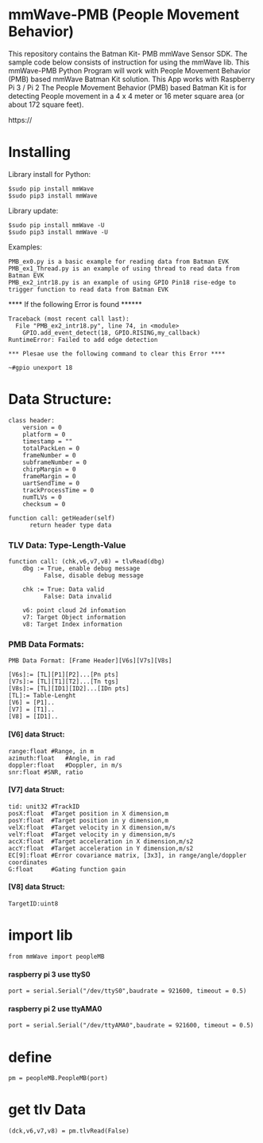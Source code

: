 # mmWave-PMB (People Movement Behavior)
This repository contains the Batman Kit- PMB mmWave Sensor SDK. 
The sample code below consists of instruction for using the mmWave lib.
This mmWave-PMB Python Program will work with People Movement Behavior (PMB) based mmWave Batman Kit solution.
This App works with Raspberry Pi 3 / Pi 2
The People Movement Behavior (PMB) based Batman Kit is for detecting People movement in a 4 x 4 meter or 16 meter square area (or about 172 square feet). 

https://

# Installing

Library install for Python:

    $sudo pip install mmWave
    $sudo pip3 install mmWave

Library update:

    $sudo pip install mmWave -U
    $sudo pip3 install mmWave -U

Examples:

    PMB_ex0.py is a basic example for reading data from Batman EVK
    PMB_ex1_Thread.py is an example of using thread to read data from Batman EVK
    PMB_ex2_intr18.py is an example of using GPIO Pin18 rise-edge to trigger function to read data from Batman EVK

**** If the following Error is found ******

    Traceback (most recent call last):
      File "PMB_ex2_intr18.py", line 74, in <module>
        GPIO.add_event_detect(18, GPIO.RISING,my_callback)
    RuntimeError: Failed to add edge detection

    *** Plesae use the following command to clear this Error ****
    
    ~#gpio unexport 18 


# Data Structure:

    class header:
	    version = 0
	    platform = 0
	    timestamp = ""
	    totalPackLen = 0
	    frameNumber = 0
	    subframeNumber = 0
	    chirpMargin = 0
	    frameMargin = 0
	    uartSendTime = 0
	    trackProcessTime = 0
	    numTLVs = 0
	    checksum = 0
	
    function call: getHeader(self)
		  return header type data
		 

### TLV Data: Type-Length-Value
    function call: (chk,v6,v7,v8) = tlvRead(dbg)
	    dbg := True, enable debug message
	          False, disable debug message
	       
	    chk := True: Data valid
		      False: Data invalid
		   
	    v6: point cloud 2d infomation
	    v7: Target Object information
	    v8: Target Index information
	
	
### PMB Data Formats:
    PMB Data Format: [Frame Header][V6s][V7s][V8s]

    [V6s]:= [TL][P1][P2]...[Pn pts]
    [V7s]:= [TL][T1][T2]...[Tn tgs]
    [V8s]:= [TL][ID1][ID2]...[IDn pts] 
    [TL]:= Table-Lenght
    [V6] = [P1]..
    [V7] = [T1]..
    [V8] = [ID1]..
	
#### [V6] data Struct:
  
    range:float #Range, in m
    azimuth:float	#Angle, in rad
    doppler:float	#Doppler, in m/s
    snr:float #SNR, ratio

#### [V7] data Struct:
  
    tid: unit32	#TrackID
    posX:float	#Target position in X dimension,m
    posY:float	#Target position in y dimension,m
    velX:float	#Target velocity in X dimension,m/s
    velY:float	#Target velocity in y dimension,m/s
    accX:float	#Target acceleration in X dimension,m/s2
    accY:float	#Target acceleration in Y dimension,m/s2
    EC[9]:float	#Error covariance matrix, [3x3], in range/angle/doppler coordinates
    G:float		#Gating function gain


 #### [V8] data Struct:
  
    TargetID:uint8 


# import lib

    from mmWave import peopleMB

#### raspberry pi 3 use ttyS0
    port = serial.Serial("/dev/ttyS0",baudrate = 921600, timeout = 0.5)

#### raspberry pi 2 use ttyAMA0
    port = serial.Serial("/dev/ttyAMA0",baudrate = 921600, timeout = 0.5)

# define 
    pm = peopleMB.PeopleMB(port)

# get tlv Data
    (dck,v6,v7,v8) = pm.tlvRead(False)
